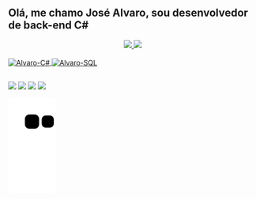 ## Olá, me chamo José Alvaro, sou desenvolvedor de back-end C#
<div align="center">
  <a href="https://github.com/AlvaroSK">
  <img height="180em" src="https://github-readme-stats.vercel.app/api?username=AlvaroSK&show_icons=true&theme=dracula&include_all_commits=true&count_private=true"/>
  <img height="180em" src="https://github-readme-stats.vercel.app/api/top-langs/?username=AlvaroSK&layout=compact&langs_count=7&theme=dracula"/>
</div>
<div style="display: inline_block"><br>
  <img align="center" alt="Alvaro-C#" height="30" width="40" src="https://cdn.jsdelivr.net/gh/devicons/devicon/icons/csharp/csharp-original.svg">
  <img align="center" alt="Alvaro-SQL" height="30" width="40" src="https://cdn.jsdelivr.net/gh/devicons/devicon/icons/microsoftsqlserver/microsoftsqlserver-plain.svg">
  
  ##
 
<div>
  <a href = "mailto:alvaro.pepper@gmail.com"><img src="https://img.shields.io/badge/-Gmail-%23333?style=for-the-badge&logo=gmail&logoColor=white" target="_blank"></a>
  <a href="https://www.linkedin.com/in/josealvaro79/" target="_blank"><img src="https://img.shields.io/badge/-LinkedIn-%230077B5?style=for-the-badge&logo=linkedin&logoColor=white" target="_blank"></a>
  <a href="https://wa.me/+5579998427480" target="_blank"><img src="https://img.shields.io/badge/WhatsApp-25D366?style=for-the-badge&logo=whatsapp&logoColor=white" target="_blank"></a>
  <a href="https://instagram.com/alvarostk" target="_blank"><img src="https://img.shields.io/badge/-Instagram-%23E4405F?style=for-the-badge&logo=instagram&logoColor=white" target="_blank"></a>
 
  ![Snake animation](https://github.com/AlvaroSK/AlvaroSK/blob/output/github-contribution-grid-snake.svg)
 
</div>
